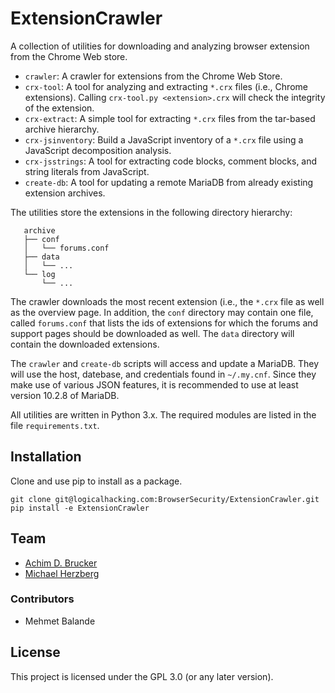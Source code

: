 # ExtensionCrawler

A collection of utilities for downloading and analyzing browser
extension from the Chrome Web store.

* `crawler`: A crawler for extensions from the Chrome Web Store.
* `crx-tool`: A tool for analyzing and extracting `*.crx` files
  (i.e., Chrome extensions). Calling `crx-tool.py <extension>.crx`
  will check the integrity of the extension.
* `crx-extract`: A simple tool for extracting `*.crx` files from the
   tar-based archive hierarchy.
* `crx-jsinventory`: Build a JavaScript inventory of a `*.crx` file using a
                   JavaScript decomposition analysis.
* `crx-jsstrings`: A tool for extracting code blocks, comment blocks, and
                 string literals from JavaScript.
* `create-db`: A tool for updating a remote MariaDB from already
   existing extension archives.

The utilities store the extensions in the following directory
hierarchy:

```shell
   archive
   ├── conf
   │   └── forums.conf
   ├── data
   │   └── ...
   └── log
       └── ...
```

The crawler downloads the most recent extension (i.e., the `*.crx`
file as well as the overview page. In addition, the `conf` directory
may contain one file, called `forums.conf` that lists the ids of
extensions for which the forums and support pages should be downloaded
as well. The `data` directory will contain the downloaded extensions.

The `crawler` and `create-db` scripts will access and update a MariaDB.
They will use the host, datebase, and credentials found in `~/.my.cnf`.
Since they make use of various JSON features, it is recommended to use at
least version 10.2.8 of MariaDB.

All utilities are written in Python 3.x. The required modules are listed
in the file `requirements.txt`.

## Installation

Clone and use pip to install as a package.

```shell
git clone git@logicalhacking.com:BrowserSecurity/ExtensionCrawler.git
pip install -e ExtensionCrawler
```

## Team

* [Achim D. Brucker](http://www.brucker.ch/)
* [Michael Herzberg](http://www.dcs.shef.ac.uk/cgi-bin/makeperson?M.Herzberg)

### Contributors

* Mehmet Balande

## License

This project is licensed under the GPL 3.0 (or any later version).
